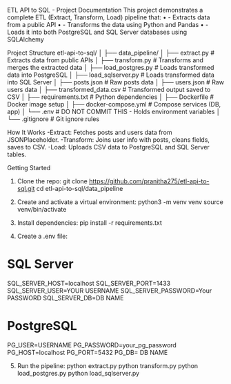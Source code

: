 ETL API to SQL - Project Documentation
This project demonstrates a complete ETL (Extract, Transform, Load) pipeline that:
•	- Extracts data from a public API
•	- Transforms the data using Python and Pandas
•	- Loads it into both PostgreSQL and SQL Server databases using SQLAlchemy


Project Structure
etl-api-to-sql/
│
├── data_pipeline/
│   ├── extract.py            # Extracts data from public APIs
│   ├── transform.py          # Transforms and merges the extracted data
│   ├── load_postgres.py      # Loads transformed data into PostgreSQL
│   ├── load_sqlserver.py     # Loads transformed data into SQL Server
│   ├── posts.json            # Raw posts data
│   ├── users.json            # Raw users data
│   ├── transformed_data.csv  # Transformed output saved to CSV
│   ├── requirements.txt      # Python dependencies
│   ├── Dockerfile            # Docker image setup
│   ├── docker-compose.yml    # Compose services (DB, app)
│   └── .env                  # DO NOT COMMIT THIS - Holds environment variables
│
└── .gitignore                # Git ignore rules

 
 How It Works
-Extract: Fetches posts and users data from JSONPlaceholder.
-Transform: Joins user info with posts, cleans fields, saves to CSV.
-Load: Uploads CSV data to PostgreSQL and SQL Server tables.
 
 
Getting Started
1. Clone the repo:
git clone https://github.com/pranitha275/etl-api-to-sql.git
cd etl-api-to-sql/data_pipeline

3. Create and activate a virtual environment:
python3 -m venv venv
source venv/bin/activate

4. Install dependencies:
pip install -r requirements.txt

5. Create a .env file:
# SQL Server
SQL_SERVER_HOST=localhost
SQL_SERVER_PORT=1433
SQL_SERVER_USER=YOUR USERNAME
SQL_SERVER_PASSWORD=Your PASSWORD
SQL_SERVER_DB=DB NAME

# PostgreSQL
PG_USER=USERNAME
PG_PASSWORD=your_pg_password
PG_HOST=localhost
PG_PORT=5432
PG_DB= DB NAME

5. Run the pipeline:
python extract.py
python transform.py
python load_postgres.py
python load_sqlserver.py

